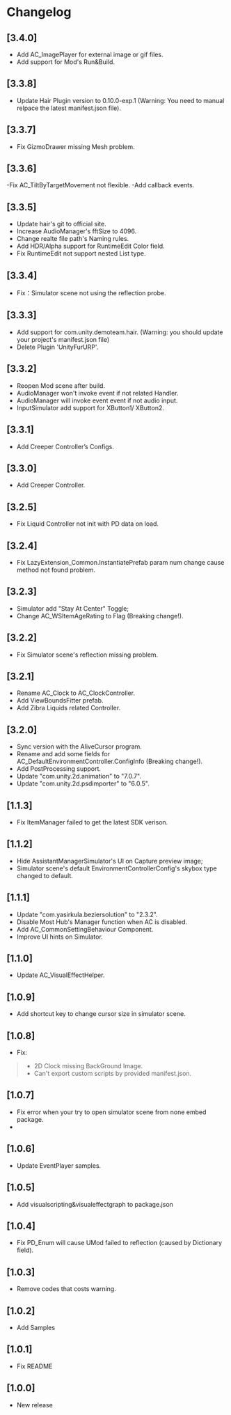 # Changelog

## [3.4.0]
- Add AC_ImagePlayer for external image or gif files.
- Add support for Mod's Run&Build.

## [3.3.8]
- Update Hair Plugin version to 0.10.0-exp.1 (Warning: You need to manual relpace the latest manifest.json file).

## [3.3.7]
- Fix GizmoDrawer missing Mesh problem.

## [3.3.6]
-Fix AC_TiltByTargetMovement not flexible.
-Add callback events.

## [3.3.5]
- Update hair's git to official site.
- Increase AudioManager's fftSize to 4096.
- Change realte file path's Naming rules.
- Add HDR/Alpha support for RuntimeEdit Color field.
- Fix RuntimeEdit not support nested List type.

## [3.3.4]
- Fix：Simulator scene not using the reflection probe.

## [3.3.3]
- Add support for com.unity.demoteam.hair. (Warning: you should update your project's manifest.json file)
- Delete Plugin 'UnityFurURP'.


## [3.3.2]
- Reopen Mod scene after build.
- AudioManager won't invoke event if not related Handler.
- AudioManager will invoke event event if not audio input.
- InputSimulator add support for XButton1/ XButton2.

## [3.3.1]
- Add Creeper Controller’s Configs.

## [3.3.0]
- Add Creeper Controller.

## [3.2.5]
- Fix Liquid Controller not init with PD data on load.

## [3.2.4]
- Fix LazyExtension_Common.InstantiatePrefab param num change cause method not found problem.

## [3.2.3]
- Simulator add "Stay At Center" Toggle;
- Change AC_WSItemAgeRating to Flag (Breaking change!).

## [3.2.2]
- Fix Simulator scene's reflection missing problem.

## [3.2.1]
- Rename AC_Clock to AC_ClockController.
- Add ViewBoundsFitter prefab.
- Add Zibra Liquids related Controller.

## [3.2.0]
- Sync version with the AliveCursor program.
- Rename and add some fields for AC_DefaultEnvironmentController.ConfigInfo (Breaking change!).
- Add PostProcessing support.
- Update "com.unity.2d.animation" to "7.0.7".
- Update "com.unity.2d.psdimporter" to "6.0.5".

## [1.1.3]
- Fix ItemManager failed to get the latest SDK verison.

## [1.1.2]
- Hide AssistantManagerSimulator's UI on Capture preview image;
- Simulator scene's default EnvironmentControllerConfig's skybox type changed to default.

## [1.1.1]
- Update "com.yasirkula.beziersolution" to "2.3.2".
- Disable Most Hub's Manager function when AC is disabled.
- Add AC_CommonSettingBehaviour Component.
- Improve UI hints on Simulator.

## [1.1.0]
- Update AC_VisualEffectHelper.

## [1.0.9]
- Add shortcut key to change cursor size in simulator scene.

## [1.0.8]
- Fix:
>- 2D Clock missing BackGround Image.
>- Can't export custom scripts by provided manifest.json.

## [1.0.7]
- Fix error when your try to open simulator scene from none embed package.
- 
## [1.0.6]
- Update EventPlayer samples.

## [1.0.5]
- Add visualscripting&visualeffectgraph to package.json

## [1.0.4]
- Fix PD_Enum will cause UMod failed to reflection (caused by Dictionary field).

## [1.0.3]
- Remove codes that costs warning.

## [1.0.2]
- Add Samples

## [1.0.1]
- Fix README

## [1.0.0]
- New release
